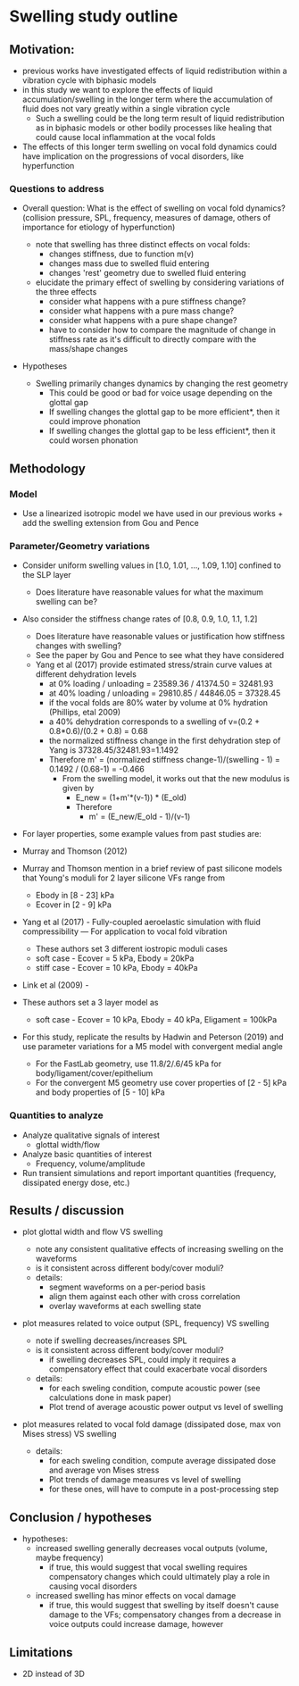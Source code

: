 # Swelling study outline

## Motivation:
- previous works have investigated effects of liquid redistribution within a vibration cycle with biphasic models
- in this study we want to explore the effects of liquid accumulation/swelling in the longer term where the accumulation of fluid does not vary greatly within a single vibration cycle
    - Such a swelling could be the long term result of liquid redistribution as in biphasic models or other bodily processes like healing that could cause local inflammation at the vocal folds
- The effects of this longer term swelling on vocal fold dynamics could have implication on the progressions of vocal disorders, like hyperfunction

### Questions to address
- Overall question: What is the effect of swelling on vocal fold dynamics? (collision pressure, SPL, frequency, measures of damage, others of importance for etiology of hyperfunction)
    - note that swelling has three distinct effects on vocal folds:
        - changes stiffness, due to function m(v)
        - changes mass due to swelled fluid entering
        - changes 'rest' geometry due to swelled fluid entering
    - elucidate the primary effect of swelling by considering variations of the three effects
        - consider what happens with a pure stiffness change?
        - consider what happens with a pure mass change?
        - consider what happens with a pure shape change?
        - have to consider how to compare the magnitude of change in stiffness rate as it's difficult to directly compare with the mass/shape changes

- Hypotheses
    - Swelling primarily changes dynamics by changing the rest geometry
        - This could be good or bad for voice usage depending on the glottal gap
        - If swelling changes the glottal gap to be more efficient*, then it could improve phonation
        - If swelling changes the glottal gap to be less efficient*, then it could worsen phonation

## Methodology

### Model
- Use a linearized isotropic model we have used in our previous works + add the swelling extension from Gou and Pence

### Parameter/Geometry variations
- Consider uniform swelling values in [1.0, 1.01, ..., 1.09, 1.10] confined to the SLP layer
    - Does literature have reasonable values for what the maximum swelling can be?
- Also consider the stiffness change rates of [0.8, 0.9, 1.0, 1.1, 1.2]
    - Does literature have reasonable values or justification how stiffness changes with swelling?
    - See the paper by Gou and Pence to see what they have considered
    - Yang et al (2017) provide estimated stress/strain curve values at different dehydration levels
        - at 0% loading / unloading = 23589.36 / 41374.50 = 32481.93
        - at 40% loading / unloading = 29810.85 / 44846.05 = 37328.45
        - if the vocal folds are 80% water by volume at 0% hydration (Phillips, etal 2009)
        - a 40% dehydration corresponds to a swelling of v=(0.2 + 0.8*0.6)/(0.2 + 0.8) = 0.68
        - the normalized stiffness change in the first dehydration step of Yang is 37328.45/32481.93=1.1492
        - Therefore m' = (normalized stiffness change-1)/(swelling - 1) = 0.1492 / (0.68-1) = -0.466
            - From the swelling model, it works out that the new modulus is given by
                - E_new = (1+m'*(v-1)) * (E_old)
                - Therefore
                    - m' = (E_new/E_old - 1)/(v-1)

- For layer properties, some example values from past studies are:
- Murray and Thomson (2012)

- Murray and Thomson mention in a brief review of past silicone models that Young's moduli for 2 layer silicone VFs range from
    - Ebody in [8 - 23] kPa
    - Ecover in [2 - 9] kPa

- Yang et al (2017) - Fully-coupled aeroelastic simulation with fluid compressibility — For application to vocal fold vibration
    - These authors set 3 different iostropic moduli cases
    - soft case - Ecover = 5 kPa, Ebody = 20kPa
    - stiff case - Ecover = 10 kPa, Ebody = 40kPa

- Link et al (2009) -
- These authors set a 3 layer model as
    - soft case - Ecover = 10 kPa, Ebody = 40 kPa, Eligament = 100kPa

- For this study, replicate the results by Hadwin and Peterson (2019) and use parameter variations for a M5 model with convergent medial angle
    - For the FastLab geometry, use 11.8/2/.6/45 kPa for body/ligament/cover/epithelium
    - For the convergent M5 geometry use cover properties of [2 - 5] kPa and body properties of [5 - 10] kPa

### Quantities to analyze
- Analyze qualitative signals of interest
    - glottal width/flow
- Analyze basic quantities of interest
    - Frequency, volume/amplitude
- Run transient simulations and report important quantities (frequency, dissipated energy dose, etc.)

## Results / discussion
- plot glottal width and flow VS swelling
    - note any consistent qualitative effects of increasing swelling on the waveforms
    - is it consistent across different body/cover moduli?
    - details:
        - segment waveforms on a per-period basis
        - align them against each other with cross correlation
        - overlay waveforms at each swelling state

- plot measures related to voice output (SPL, frequency) VS swelling
    - note if swelling decreases/increases SPL
    - is it consistent across different body/cover moduli?
        - if swelling decreases SPL, could imply it requires a compensatory effect that could exacerbate vocal disorders
    - details:
        - for each sweling condition, compute acoustic power (see calculations done in mask paper)
        - Plot trend of average acoustic power output vs level of swelling

- plot measures related to vocal fold damage (dissipated dose, max von Mises stress) VS swelling
    - details:
        - for each sweling condition, compute average dissipated dose and average von Mises stress
        - Plot trends of damage measures vs level of swelling
        - for these ones, will have to compute in a post-processing step

## Conclusion / hypotheses
- hypotheses:
    - increased swelling generally decreases vocal outputs (volume, maybe frequency)
        - if true, this would suggest that vocal swelling requires compensatory changes which could ultimately play a role in causing vocal disorders
    - increased swelling has minor effects on vocal damage
        - if true, this would suggest that swelling by itself doesn't cause damage to the VFs; compensatory changes from a decrease in voice outputs could increase damage, however

## Limitations
- 2D instead of 3D
